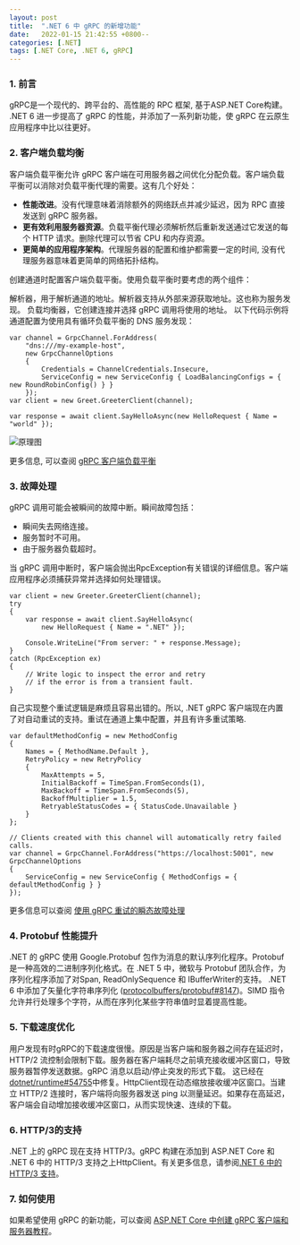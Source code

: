 ```yaml
---
layout: post
title:  ".NET 6 中 gRPC 的新增功能"
date:   2022-01-15 21:42:55 +0800--
categories: [.NET]
tags: [.NET Core, .NET 6, gRPC]  
---
```


### 1. 前言
gRPC是一个现代的、跨平台的、高性能的 RPC 框架, 基于ASP.NET Core构建。
.NET 6 进一步提高了 gRPC 的性能，并添加了一系列新功能，使 gRPC 在云原生应用程序中比以往更好。

### 2. 客户端负载均衡

客户端负载平衡允许 gRPC 客户端在可用服务器之间优化分配负载。客户端负载平衡可以消除对负载平衡代理的需要。这有几个好处：

- **性能改进**。没有代理意味着消除额外的网络跃点并减少延迟，因为 RPC 直接发送到 gRPC 服务器。
- **更有效利用服务器资源**。负载平衡代理必须解析然后重新发送通过它发送的每个 HTTP 请求。删除代理可以节省 CPU 和内存资源。
- **更简单的应用程序架构**。代理服务器的配置和维护都需要一定的时间, 没有代理服务器意味着更简单的网络拓扑结构。
  

创建通道时配置客户端负载平衡。使用负载平衡时要考虑的两个组件：

解析器，用于解析通道的地址。解析器支持从外部来源获取地址。这也称为服务发现。
负载均衡器，它创建连接并选择 gRPC 调用将使用的地址。
以下代码示例将通道配置为使用具有循环负载平衡的 DNS 服务发现：

```CSharp
var channel = GrpcChannel.ForAddress(
    "dns:///my-example-host",
    new GrpcChannelOptions
    {
        Credentials = ChannelCredentials.Insecure,
        ServiceConfig = new ServiceConfig { LoadBalancingConfigs = { new RoundRobinConfig() } }
    });
var client = new Greet.GreeterClient(channel);

var response = await client.SayHelloAsync(new HelloRequest { Name = "world" });
```
![原理图](https://devblogs.microsoft.com/dotnet/wp-content/uploads/sites/10/2021/12/loadbalancing.gif)

更多信息, 可以查阅 [gRPC 客户端负载平衡](https://docs.microsoft.com/zh-cn/aspnet/core/grpc/loadbalancing?view=aspnetcore-6.0&wt.mc_id=MVP_324329)

### 3. 故障处理
gRPC 调用可能会被瞬间的故障中断。瞬间故障包括：
- 瞬间失去网络连接。
- 服务暂时不可用。
- 由于服务器负载超时。

当 gRPC 调用中断时，客户端会抛出RpcException有关错误的详细信息。客户端应用程序必须捕获异常并选择如何处理错误。

```CSharp
var client = new Greeter.GreeterClient(channel);
try
{
    var response = await client.SayHelloAsync(
        new HelloRequest { Name = ".NET" });

    Console.WriteLine("From server: " + response.Message);
}
catch (RpcException ex)
{
    // Write logic to inspect the error and retry
    // if the error is from a transient fault.
}
```
自己实现整个重试逻辑是麻烦且容易出错的。所以, .NET gRPC 客户端现在内置了对自动重试的支持。重试在通道上集中配置，并且有许多重试策略.

```CSharp
var defaultMethodConfig = new MethodConfig
{
    Names = { MethodName.Default },
    RetryPolicy = new RetryPolicy
    {
        MaxAttempts = 5,
        InitialBackoff = TimeSpan.FromSeconds(1),
        MaxBackoff = TimeSpan.FromSeconds(5),
        BackoffMultiplier = 1.5,
        RetryableStatusCodes = { StatusCode.Unavailable }
    }
};

// Clients created with this channel will automatically retry failed calls.
var channel = GrpcChannel.ForAddress("https://localhost:5001", new GrpcChannelOptions
{
    ServiceConfig = new ServiceConfig { MethodConfigs = { defaultMethodConfig } }
});
```
更多信息可以查阅 [使用 gRPC 重试的瞬态故障处理](https://docs.microsoft.com/aspnet/core/grpc/retries?wt.mc_id=MVP_324329)

### 4. Protobuf 性能提升
.NET 的 gRPC 使用 Google.Protobuf 包作为消息的默认序列化程序。Protobuf 是一种高效的二进制序列化格式。在 .NET 5 中，微软与 Protobuf 团队合作，为序列化程序添加了对Span<T>, ReadOnlySequence<T> 和 IBufferWriter<T>的支持。
.NET 6 中添加了矢量化字符串序列化 ([protocolbuffers/protobuf#8147](https://github.com/protocolbuffers/protobuf/pull/8147))。SIMD 指令允许并行处理多个字符，从而在序列化某些字符串值时显着提高性能。

### 5. 下载速度优化
用户发现有时gRPC的下载速度很慢。原因是当客户端和服务器之间存在延迟时，HTTP/2 流控制会限制下载。服务器在客户端耗尽之前填充接收缓冲区窗口，导致服务器暂停发送数据。gRPC 消息以启动/停止突发的形式下载。
这已经在[dotnet/runtime#54755](https://github.com/dotnet/runtime/pull/54755?wt.mc_id=MVP_324329)中修复。HttpClient现在动态缩放接收缓冲区窗口。当建立 HTTP/2 连接时，客户端将向服务器发送 ping 以测量延迟。如果存在高延迟，客户端会自动增加接收缓冲区窗口，从而实现快速、连续的下载。

### 6. HTTP/3的支持
.NET 上的 gRPC 现在支持 HTTP/3。gRPC 构建在添加到 ASP.NET Core 和 .NET 6 中的 HTTP/3 支持之上HttpClient。有关更多信息，请参阅[.NET 6 中的 HTTP/3 支持](https://devblogs.microsoft.com/dotnet/http-3-support-in-dotnet-6/?wt.mc_id=MVP_324329)。

### 7. 如何使用
如果希望使用 gRPC 的新功能，可以查阅 [ASP.NET Core 中创建 gRPC 客户端和服务器教程](https://docs.microsoft.com/zh-cn/aspnet/core/tutorials/grpc/grpc-start?view=aspnetcore-6.0&tabs=visual-studio&wt.mc_id=MVP_324329)。



